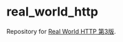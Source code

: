 # real_world_http

Repository for [Real World HTTP 第3版](https://www.oreilly.co.jp/books/9784814400669/).
